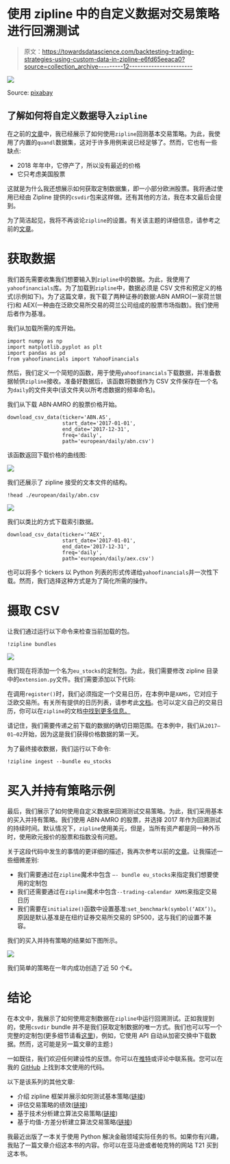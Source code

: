# 使用 zipline 中的自定义数据对交易策略进行回溯测试

> 原文：<https://towardsdatascience.com/backtesting-trading-strategies-using-custom-data-in-zipline-e6fd65eeaca0?source=collection_archive---------12----------------------->

![](img/b79fe19463734778ef01fc72a8534614.png)

Source: [pixabay](https://pixabay.com/photos/chart-trading-courses-forex-1905225/)

## 了解如何将自定义数据导入`zipline`

在之前的[文章](/introduction-to-backtesting-trading-strategies-7afae611a35e)中，我已经展示了如何使用`zipline`回测基本交易策略。为此，我使用了内置的`quandl`数据集，这对于许多用例来说已经足够了。然而，它也有一些缺点:

*   2018 年年中，它停产了，所以没有最近的价格
*   它只考虑美国股票

这就是为什么我还想展示如何获取定制数据集，即一小部分欧洲股票。我将通过使用已经由 Zipline 提供的`csvdir`包来这样做。还有其他的方法，我在本文最后会提到。

为了简洁起见，我将不再谈论`zipline`的设置。有关该主题的详细信息，请参考之前的[文章](/introduction-to-backtesting-trading-strategies-7afae611a35e)。

# 获取数据

我们首先需要收集我们想要输入到`zipline`中的数据。为此，我使用了`yahoofinancials`库。为了加载到`zipline`中，数据必须是 CSV 文件和预定义的格式(示例如下)。为了这篇文章，我下载了两种证券的数据:ABN AMRO(一家荷兰银行)和 AEX(一种由在泛欧交易所交易的荷兰公司组成的股票市场指数)。我们使用后者作为基准。

我们从加载所需的库开始。

```
import numpy as np
import matplotlib.pyplot as plt
import pandas as pd
from yahoofinancials import YahooFinancials
```

然后，我们定义一个简短的函数，用于使用`yahoofinancials`下载数据，并准备数据帧供`zipline`接收。准备好数据后，该函数将数据作为 CSV 文件保存在一个名为`daily`的文件夹中(该文件夹以所考虑数据的频率命名)。

我们从下载 ABN·AMRO 的股票价格开始。

```
download_csv_data(ticker='ABN.AS', 
                  start_date='2017-01-01', 
                  end_date='2017-12-31', 
                  freq='daily', 
                  path='european/daily/abn.csv')
```

该函数返回下载价格的曲线图:

![](img/0235dbeac60ae8b062dbd9da77366761.png)

我们还展示了 zipline 接受的文本文件的结构。

```
!head ./european/daily/abn.csv
```

![](img/3f9c042400bdd28d298da0bbda6d5b11.png)

我们以类比的方式下载索引数据。

```
download_csv_data(ticker='^AEX', 
                  start_date='2017-01-01', 
                  end_date='2017-12-31', 
                  freq='daily', 
                  path='european/daily/aex.csv')
```

也可以将多个 tickers 以 Python 列表的形式传递给`yahoofinancials`并一次性下载。然而，我们选择这种方式是为了简化所需的操作。

# 摄取 CSV

让我们通过运行以下命令来检查当前加载的包。

```
!zipline bundles
```

![](img/74b8371bf7a6d51a993c299494507d59.png)

我们现在将添加一个名为`eu_stocks`的定制包。为此，我们需要修改 zipline 目录中的`extension.py`文件。我们需要添加以下代码:

在调用`register()`时，我们必须指定一个交易日历，在本例中是`XAMS`，它对应于泛欧交易所。有关所有提供的日历列表，请参考此[文档](https://github.com/quantopian/trading_calendars)。也可以定义自己的交易日历，你可以在`zipline`的文档[中找到更多信息。](https://www.zipline.io/trading-calendars.html)

请记住，我们需要传递之前下载的数据的确切日期范围。在本例中，我们从`2017–01–02`开始，因为这是我们获得价格数据的第一天。

为了最终接收数据，我们运行以下命令:

```
!zipline ingest --bundle eu_stocks
```

# 买入并持有策略示例

最后，我们展示了如何使用自定义数据来回溯测试交易策略。为此，我们采用基本的买入并持有策略。我们使用 ABN·AMRO 的股票，并选择 2017 年作为回溯测试的持续时间。默认情况下，`zipline`使用美元，但是，当所有资产都是同一种外币时，使用欧元报价的股票和指数没有问题。

关于这段代码中发生的事情的更详细的描述，我再次参考以前的[文章](/introduction-to-backtesting-trading-strategies-7afae611a35e)。让我描述一些细微差别:

*   我们需要通过在`zipline`魔术中包含 `—- bundle eu_stocks`来指定我们想要使用的定制包
*   我们还需要通过在`zipline`魔术中包含`--trading-calendar XAMS`来指定交易日历
*   我们需要在`initialize()`函数中设置基准:`set_benchmark(symbol(‘AEX’))`。原因是默认基准是在纽约证券交易所交易的 SP500，这与我们的设置不兼容。

我们的买入并持有策略的结果如下图所示。

![](img/f37b1a398e79f397605d93521be8a2ec.png)

我们简单的策略在一年内成功创造了近 50 个€。

# 结论

在本文中，我展示了如何使用定制数据在`zipline`中运行回溯测试。正如我提到的，使用`csvdir` bundle 并不是我们获取定制数据的唯一方式。我们也可以写一个完整的定制包(更多细节请看[这里](https://www.zipline.io/bundles.html#writing-a-new-bundle))，例如，它使用 API 自动从加密交换中下载数据。然而，这可能是另一篇文章的主题:)

一如既往，我们欢迎任何建设性的反馈。你可以在[推特](https://twitter.com/erykml1)或评论中联系我。您可以在我的 [GitHub](https://github.com/erykml/medium_articles/blob/master/Quantitative%20Finance/introduction_to_backtesting_eur_stocks.ipynb) 上找到本文使用的代码。

以下是该系列的其他文章:

*   介绍 zipline 框架并展示如何测试基本策略([链接](/introduction-to-backtesting-trading-strategies-7afae611a35e))
*   评估交易策略的绩效([链接](/the-easiest-way-to-evaluate-the-performance-of-trading-strategies-in-python-4959fd798bb3))
*   基于技术分析建立算法交易策略([链接](/algorithmic-trading-based-on-technical-analysis-in-python-80d445dc6943))
*   基于均值-方差分析建立算法交易策略([链接](/algorithmic-trading-based-on-mean-variance-optimization-in-python-62bdf844ac5b))

我最近出版了一本关于使用 Python 解决金融领域实际任务的书。如果你有兴趣，我贴了一篇文章介绍这本书的内容。你可以在亚马逊或者帕克特的网站 T21 买到这本书。